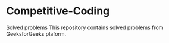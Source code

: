 # Competitive-Coding
Solved problems
This repository contains solved problems from GeeksforGeeks plaform.
